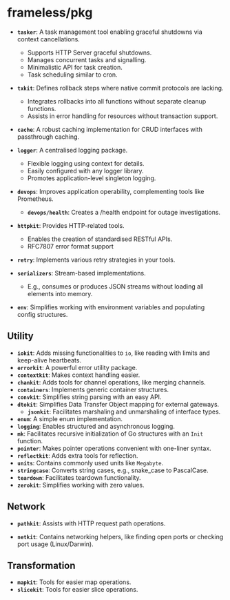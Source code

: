 # frameless/pkg

- **`tasker`**: A task management tool enabling graceful shutdowns via context cancellations.
  - Supports HTTP Server graceful shutdowns.
  - Manages concurrent tasks and signalling.
  - Minimalistic API for task creation.
  - Task scheduling similar to cron.

- **`txkit`**: Defines rollback steps where native commit protocols are lacking.
  - Integrates rollbacks into all functions without separate cleanup functions.
  - Assists in error handling for resources without transaction support.

- **`cache`**: A robust caching implementation for CRUD interfaces with passthrough caching.

- **`logger`**: A centralised logging package.
  - Flexible logging using context for details.
  - Easily configured with any logger library.
  - Promotes application-level singleton logging.

- **`devops`**: Improves application operability, complementing tools like Prometheus.
  - **`devops/health`**: Creates a /health endpoint for outage investigations.

- **`httpkit`**: Provides HTTP-related tools.
  - Enables the creation of standardised RESTful APIs.
  - RFC7807 error format support

- **`retry`**: Implements various retry strategies in your tools.

- **`serializers`**: Stream-based implementations.
  - E.g., consumes or produces JSON streams without loading all elements into memory.

- **`env`**: Simplifies working with environment variables and populating config structures.

## Utility

- **`iokit`**: Adds missing functionalities to `io`, like reading with limits and keep-alive heartbeats.
- **`errorkit`**: A powerful error utility package.
- **`contextkit`**: Makes context handling easier.
- **`chankit`**: Adds tools for channel operations, like merging channels.
- **`containers`**: Implements generic container structures.
- **`convkit`**: Simplifies string parsing with an easy API.
- **`dtokit`**: Simplifies Data Transfer Object mapping for external gateways.
  - **`jsonkit`**: Facilitates marshaling and unmarshaling of interface types.
- **`enum`**: A simple enum implementation.
- **`logging`**: Enables structured and asynchronous logging.
- **`mk`**: Facilitates recursive initialization of Go structures with an `Init` function.
- **`pointer`**: Makes pointer operations convenient with one-liner syntax.
- **`reflectkit`**: Adds extra tools for reflection.
- **`units`**: Contains commonly used units like `Megabyte`.
- **`stringcase`**: Converts string cases, e.g., snake_case to PascalCase.
- **`teardown`**: Facilitates teardown functionality.
- **`zerokit`**: Simplifies working with zero values.

## Network

- **`pathkit`**: Assists with HTTP request path operations.

- **`netkit`**: Contains networking helpers, like finding open ports or checking port usage (Linux/Darwin).

## Transformation

- **`mapkit`**: Tools for easier map operations.
- **`slicekit`**: Tools for easier slice operations.